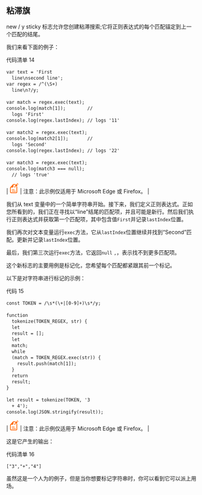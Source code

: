 ## 粘滞旗

new / y sticky 标志允许您创建粘滞搜索;它将正则表达式的每个匹配锚定到上一个匹配的结尾。

我们来看下面的例子：

代码清单 14

```
var text = 'First
  line\nsecond line';
var regex = /^(\S+)
  line\n?/y;

var match = regex.exec(text);
console.log(match[1]);        //
  logs 'First'
console.log(regex.lastIndex); // logs '11'

var match2 = regex.exec(text);
console.log(match2[1]);       //
  logs 'Second'
console.log(regex.lastIndex); // logs '22'

var match3 = regex.exec(text);
console.log(match3 === null);
  // logs 'true'

```

| ![](img/00003.gif) | 注意：此示例仅适用于 Microsoft Edge 或 Firefox。 |

我们从 text 变量中的一个简单字符串开始。接下来，我们定义正则表达式。正如您所看到的，我们正在寻找以“line”结尾的匹配项，并且可能是新行。然后我们执行正则表达式并获取第一个匹配项，其中包含值`First`并记录`lastIndex`位置。

我们再次对文本变量运行`exec`方法，它从`lastIndex`位置继续并找到“Second”匹配。更新并记录`lastIndex`位置。

最后，我们第三次运行`exec`方法，它返回`null` `,`，表示找不到更多匹配项。

这个新标志的主要用例是标记化，您希望每个匹配都紧跟其前一个标记。

以下是对字符串进行标记的示例：

代码 15

```
const TOKEN = /\s*(\+|[0-9]+)\s*/y;

function
  tokenize(TOKEN_REGEX, str) {
  let
  result = [];
  let
  match;
  while
  (match = TOKEN_REGEX.exec(str)) {
    result.push(match[1]);
  }
  return
  result;
}

let result = tokenize(TOKEN, '3
  + 4');
console.log(JSON.stringify(result));

```

| ![](img/00003.gif) | 注意：此示例仅适用于 Microsoft Edge 或 Firefox。 |

这是它产生的输出：

代码清单 16

```
["3","+","4"]

```

虽然这是一个人为的例子，但是当你想要标记字符串时，你可以看到它可以派上用场。